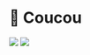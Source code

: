 # 👋 Coucou

<img src="https://github-readme-stats.vercel.app/api/top-langs/?username=Margana314&layout=compact&theme=dark">

<img src="https://github-readme-stats.vercel.app/api?username=Margana314&theme=dark&show_icons=true">
